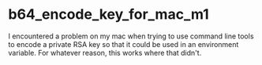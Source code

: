 # b64_encode_key_for_mac_m1
I encountered a problem on my mac when trying to use command line tools to encode a private RSA key so that it could be used in an environment variable. For whatever reason, this works where that didn't.
